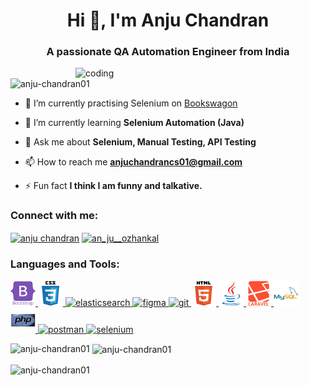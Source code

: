 <h1 align="center">Hi 👋, I'm Anju Chandran</h1>
<h3 align="center">A passionate QA Automation Engineer from India</h3>

<img align="right" alt="coding" width="400" src="https://c.tenor.com/S59bPkT0pqcAAAAC/programming.gif">

<p align="left"> <img src="https://komarev.com/ghpvc/?username=anju-chandran01&label=Profile%20views&color=0e75b6&style=flat" alt="anju-chandran01" /> </p>

- 🔭 I’m currently practising Selenium on [Bookswagon](https://github.com/Anju-Chandran01/Bookswagon-Automation)

- 🌱 I’m currently learning **Selenium Automation (Java)**

- 💬 Ask me about **Selenium, Manual Testing, API Testing**

- 📫 How to reach me **anjuchandrancs01@gmail.com**

- ⚡ Fun fact **I think I am funny and talkative.**

<h3 align="left">Connect with me:</h3>
<p align="left">
<a href="https://linkedin.com/in/anju chandran" target="blank"><img align="center" src="https://raw.githubusercontent.com/rahuldkjain/github-profile-readme-generator/master/src/images/icons/Social/linked-in-alt.svg" alt="anju chandran" height="30" width="40" /></a>
<a href="https://instagram.com/an_ju__ozhankal" target="blank"><img align="center" src="https://raw.githubusercontent.com/rahuldkjain/github-profile-readme-generator/master/src/images/icons/Social/instagram.svg" alt="an_ju__ozhankal" height="30" width="40" /></a>
</p>

<h3 align="left">Languages and Tools:</h3>
<p align="left"> <a href="https://getbootstrap.com" target="_blank" rel="noreferrer"> <img src="https://raw.githubusercontent.com/devicons/devicon/master/icons/bootstrap/bootstrap-plain-wordmark.svg" alt="bootstrap" width="40" height="40"/> </a> <a href="https://www.w3schools.com/css/" target="_blank" rel="noreferrer"> <img src="https://raw.githubusercontent.com/devicons/devicon/master/icons/css3/css3-original-wordmark.svg" alt="css3" width="40" height="40"/> </a> <a href="https://www.elastic.co" target="_blank" rel="noreferrer"> <img src="https://www.vectorlogo.zone/logos/elastic/elastic-icon.svg" alt="elasticsearch" width="40" height="40"/> </a> <a href="https://www.figma.com/" target="_blank" rel="noreferrer"> <img src="https://www.vectorlogo.zone/logos/figma/figma-icon.svg" alt="figma" width="40" height="40"/> </a> <a href="https://git-scm.com/" target="_blank" rel="noreferrer"> <img src="https://www.vectorlogo.zone/logos/git-scm/git-scm-icon.svg" alt="git" width="40" height="40"/> </a> <a href="https://www.w3.org/html/" target="_blank" rel="noreferrer"> <img src="https://raw.githubusercontent.com/devicons/devicon/master/icons/html5/html5-original-wordmark.svg" alt="html5" width="40" height="40"/> </a> <a href="https://www.java.com" target="_blank" rel="noreferrer"> <img src="https://raw.githubusercontent.com/devicons/devicon/master/icons/java/java-original.svg" alt="java" width="40" height="40"/> </a> <a href="https://laravel.com/" target="_blank" rel="noreferrer"> <img src="https://raw.githubusercontent.com/devicons/devicon/master/icons/laravel/laravel-plain-wordmark.svg" alt="laravel" width="40" height="40"/> </a> <a href="https://www.mysql.com/" target="_blank" rel="noreferrer"> <img src="https://raw.githubusercontent.com/devicons/devicon/master/icons/mysql/mysql-original-wordmark.svg" alt="mysql" width="40" height="40"/> </a> <a href="https://www.php.net" target="_blank" rel="noreferrer"> <img src="https://raw.githubusercontent.com/devicons/devicon/master/icons/php/php-original.svg" alt="php" width="40" height="40"/> </a> <a href="https://postman.com" target="_blank" rel="noreferrer"> <img src="https://www.vectorlogo.zone/logos/getpostman/getpostman-icon.svg" alt="postman" width="40" height="40"/> </a> <a href="https://www.selenium.dev" target="_blank" rel="noreferrer"> <img src="https://raw.githubusercontent.com/detain/svg-logos/780f25886640cef088af994181646db2f6b1a3f8/svg/selenium-logo.svg" alt="selenium" width="40" height="40"/> </a> </p>

<p><img align="left" src="https://github-readme-stats.vercel.app/api/top-langs?username=anju-chandran01&show_icons=true&locale=en&layout=compact" alt="anju-chandran01" /></p>

<p>&nbsp;<img align="center" src="https://github-readme-stats.vercel.app/api?username=anju-chandran01&show_icons=true&locale=en" alt="anju-chandran01" /></p>

<p><img align="center" src="https://github-readme-streak-stats.herokuapp.com/?user=anju-chandran01&" alt="anju-chandran01" /></p>

